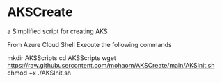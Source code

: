 # AKSCreate
a Simplified script for creating AKS

From Azure Cloud Shell Execute the following commands

mkdir AKSScripts
cd AKSScripts
wget https://raw.githubusercontent.com/mohaom/AKSCreate/main/AKSInit.sh
chmod +x ./AKSInit.sh

